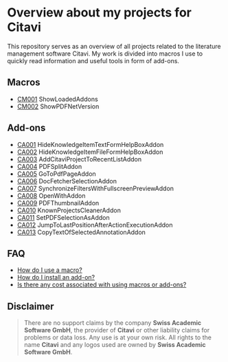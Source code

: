 # Overview about my projects for Citavi

This repository serves as an overview of all projects related to the literature management software Citavi.  My work is divided into macros I use to quickly read information and useful tools in  form of add-ons.

## Macros

- [CM001](.\src\macros\CM001.md) ShowLoadedAddons
- [CM002](.\src\macros\CM002.md) ShowPDFNetVersion

## Add-ons

- [CA001]() HideKnowledgeItemTextFormHelpBoxAddon
- [CA002]() HideKnowledgeItemFileFormHelpBoxAddon
- [CA003]() AddCitaviProjectToRecentListAddon
- [CA004]() PDFSplitAddon
- [CA005]() GoToPdfPageAddon
- [CA006]() DocFetcherSelectionAddon
- [CA007]() SynchronizeFiltersWithFullscreenPreviewAddon
- [CA008]() OpenWithAddon
- [CA009]() PDFThumbnailAddon
- [CA010]() KnownProjectsCleanerAddon
- [CA011]() SetPDFSelectionAsAddon
- [CA012]() JumpToLastPositionAfterActionExecutionAddon
- [CA013]() CopyTextOfSelectedAnnotationAddon

## FAQ

- [How do I use a macro?](.\docs\faq#How-do-I-use-a-macro?)
- [How do I install an add-on?](.\docs\faq#How-do-I-install-an-add-on?)
- [Is there any cost associated with using macros or add-ons?](.\docs\faq#Is-there-any-cost-associated-with-using-macros-or-add-ons?)

## Disclaimer

>There are no support claims by the company **Swiss Academic Software GmbH**, the provider of **Citavi** or other liability claims for problems or data loss. Any use is at your own risk. All rights to the name **Citavi** and any logos used are owned by **Swiss Academic Software GmbH**.

